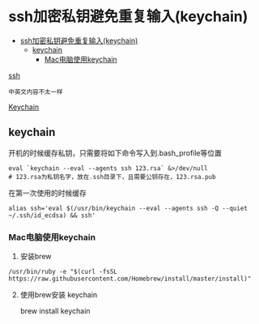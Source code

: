 # ssh加密私钥避免重复输入(keychain)

<!-- TOC -->

- [ssh加密私钥避免重复输入(keychain)](#ssh加密私钥避免重复输入keychain)
    - [keychain](#keychain)
        - [Mac电脑使用keychain](#mac电脑使用keychain)

<!-- /TOC -->

[ssh](https://wiki.archlinux.org/index.php/SSH_keys)

    中英文内容不太一样

[Keychain](http://www.funtoo.org/Keychain)

## keychain

开机的时候缓存私钥，只需要将如下命令写入到.bash_profile等位置

```shell
eval `keychain --eval --agents ssh 123.rsa` &>/dev/null
# 123.rsa为私钥名字，放在.ssh目录下，且需要公钥存在，123.rsa.pub
```

在第一次使用的时候缓存

```shell
alias ssh='eval $(/usr/bin/keychain --eval --agents ssh -Q --quiet ~/.ssh/id_ecdsa) && ssh'
```

### Mac电脑使用keychain

1. 安装brew

```shell
/usr/bin/ruby -e "$(curl -fsSL https://raw.githubusercontent.com/Homebrew/install/master/install)"
```

2. 使用brew安装 keychain

    brew install keychain
